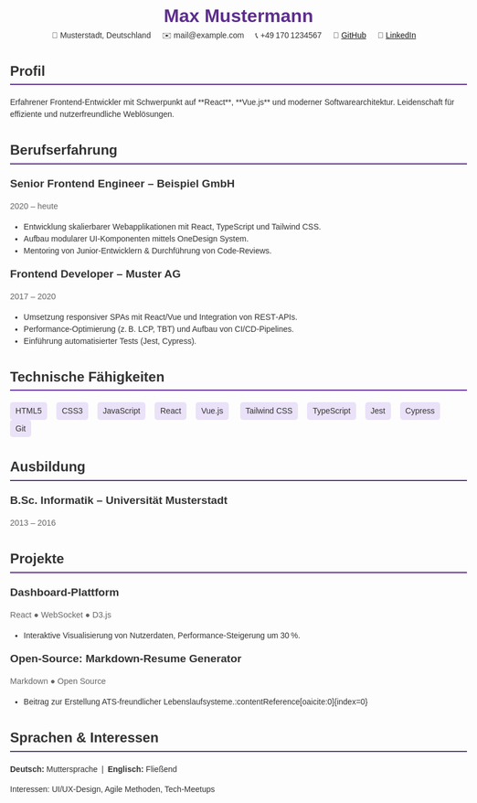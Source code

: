 <!DOCTYPE html>
<html lang="de">
<head>
  <meta charset="UTF-8">
  <meta name="description" content="Lebenslauf Max Mustermann – Frontend Entwickler">
  <meta name="viewport" content="width=device-width, initial-scale=1">
  <title>Max Mustermann – Lebenslauf</title>
  <style>
    body {
      font-family: Arial, sans-serif;
      max-width: 800px;
      margin: 2rem auto;
      line-height: 1.5;
      color: #333;
    }
    header, section {
      margin-bottom: 2rem;
    }
    header h1 {
      margin: 0;
      font-size: 2rem;
      color: #5D2E8C;
    }
    .contact span {
      display: inline-block;
      margin-right: 1rem;
    }
    h2 {
      font-size: 1.5rem;
      border-bottom: 2px solid #5D2E8C;
      padding-bottom: 0.3rem;
    }
    .job, .education, .project {
      margin-bottom: 1rem;
    }
    .job h3, .education h3, .project h3 {
      margin: 0;
      font-size: 1.2rem;
    }
    .job .meta, .education .meta, .project .meta {
      font-size: 0.9rem;
      color: #666;
    }
    ul.skills {
      list-style: none;
      padding: 0;
    }
    ul.skills li {
      display: inline-block;
      margin-right: 1rem;
      background: #EAE2F8;
      padding: 0.3rem 0.6rem;
      border-radius: 0.3rem;
    }
  </style>
</head>
<body>

<header>
  <h1>Max Mustermann</h1>
  <div class="contact">
    <span>📍 Musterstadt, Deutschland</span>
    <span>✉️ mail@example.com</span>
    <span>📞 +49 170 1234567</span>
    <span>🔗 <a href="#">GitHub</a></span>
    <span>🔗 <a href="#">LinkedIn</a></span>
  </div>
</header>

<section id="profil">
  <h2>Profil</h2>
  <p>Erfahrener Frontend‑Entwickler mit Schwerpunkt auf **React**, **Vue.js** und moderner Softwarearchitektur. Leidenschaft für effiziente und nutzerfreundliche Weblösungen.</p>
</section>

<section id="erfahrung">
  <h2>Berufserfahrung</h2>

  <article class="job">
    <h3>Senior Frontend Engineer – Beispiel GmbH</h3>
    <p class="meta">2020 – heute</p>
    <ul>
      <li>Entwicklung skalierbarer Webapplikationen mit React, TypeScript und Tailwind CSS.</li>
      <li>Aufbau modularer UI‑Komponenten mittels OneDesign System.</li>
      <li>Mentoring von Junior-Entwicklern & Durchführung von Code‑Reviews.</li>
    </ul>
  </article>

  <article class="job">
    <h3>Frontend Developer – Muster AG</h3>
    <p class="meta">2017 – 2020</p>
    <ul>
      <li>Umsetzung responsiver SPAs mit React/Vue und Integration von REST‑APIs.</li>
      <li>Performance‑Optimierung (z. B. LCP, TBT) und Aufbau von CI/CD‑Pipelines.</li>
      <li>Einführung automatisierter Tests (Jest, Cypress).</li>
    </ul>
  </article>
</section>

<section id="faehigkeiten">
  <h2>Technische Fähigkeiten</h2>
  <ul class="skills">
    <li>HTML5</li><li>CSS3</li><li>JavaScript</li><li>React</li><li>Vue.js</li>
    <li>Tailwind CSS</li><li>TypeScript</li><li>Jest</li><li>Cypress</li><li>Git</li>
  </ul>
</section>

<section id="ausbildung">
  <h2>Ausbildung</h2>
  <article class="education">
    <h3>B.Sc. Informatik – Universität Musterstadt</h3>
    <p class="meta">2013 – 2016</p>
  </article>
</section>

<section id="projekte">
  <h2>Projekte</h2>
  <article class="project">
    <h3>Dashboard‑Plattform</h3>
    <p class="meta">React ● WebSocket ● D3.js</p>
    <ul>
      <li>Interaktive Visualisierung von Nutzerdaten, Performance-Steigerung um 30 %.</li>
    </ul>
  </article>
  <article class="project">
    <h3>Open‑Source: Markdown‑Resume Generator</h3>
    <p class="meta">Markdown ● Open Source</p>
    <ul>
      <li>Beitrag zur Erstellung ATS‑freundlicher Lebenslaufsysteme.:contentReference[oaicite:0]{index=0}</li>
    </ul>
  </article>
</section>

<section id="zusatz">
  <h2>Sprachen & Interessen</h2>
  <p><strong>Deutsch:</strong> Muttersprache | <strong>Englisch:</strong> Fließend</p>
  <p>Interessen: UI/UX‑Design, Agile Methoden, Tech‑Meetups</p>
</section>

</body>
</html>
